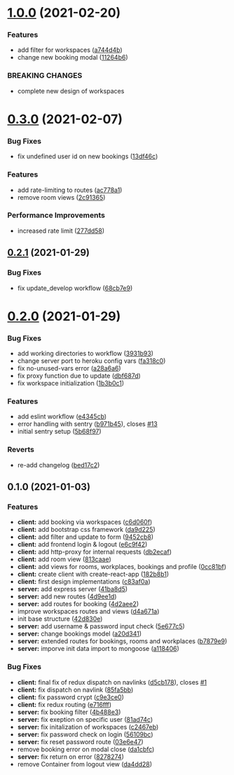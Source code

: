 # [1.0.0](https://github.com/Elanum/workspace-booking/compare/v0.3.0...v1.0.0) (2021-02-20)


### Features

* add filter for workspaces ([a744d4b](https://github.com/Elanum/workspace-booking/commit/a744d4b2bb7825a977c62e73093bf29eaed567c4))
* change new booking modal ([11264b6](https://github.com/Elanum/workspace-booking/commit/11264b69f9a34639da25fef0144a56c6a768af60))


### BREAKING CHANGES

* complete new design of workspaces

# [0.3.0](https://github.com/Elanum/workspace-booking/compare/v0.2.1...v0.3.0) (2021-02-07)


### Bug Fixes

* fix undefined user id on new bookings ([13df46c](https://github.com/Elanum/workspace-booking/commit/13df46c06fcfd234a5754ee8dd0346d4b63c97b4))


### Features

* add rate-limiting to routes ([ac778a1](https://github.com/Elanum/workspace-booking/commit/ac778a1d18b70a9fa93d7992804ece120494510d))
* remove room views ([2c91365](https://github.com/Elanum/workspace-booking/commit/2c91365ffc65dfb7566262b5e8174fb03af1703a))


### Performance Improvements

* increased rate limit ([277dd58](https://github.com/Elanum/workspace-booking/commit/277dd5823e53f5daacf06d60ecba2691cbadf634))

## [0.2.1](https://github.com/Elanum/workspace-booking/compare/v0.2.0...v0.2.1) (2021-01-29)


### Bug Fixes

* fix update_develop workflow ([68cb7e9](https://github.com/Elanum/workspace-booking/commit/68cb7e99c9e1a69ef6199f131b0afae8df7df4d9))

# [0.2.0](https://github.com/Elanum/workspace-booking/compare/v0.1.0...v0.2.0) (2021-01-29)


### Bug Fixes

* add working directories to workflow ([3931b93](https://github.com/Elanum/workspace-booking/commit/3931b934d3be8785cf38d86374756fc52cb8f080))
* change server port to heroku config vars ([fa318c0](https://github.com/Elanum/workspace-booking/commit/fa318c071f6e22e40d6728d7c3d993301538d4f7))
* fix no-unused-vars error ([a28a6a6](https://github.com/Elanum/workspace-booking/commit/a28a6a6e668cf18e098f4c63da2047336ed3a9e0))
* fix proxy function due to update ([dbf687d](https://github.com/Elanum/workspace-booking/commit/dbf687d5fa90b61f778520a9c200b4aaa43eeb22))
* fix workspace initialization ([1b3b0c1](https://github.com/Elanum/workspace-booking/commit/1b3b0c1227672e9fa1d21f7037d6a47cdffa3f6e))


### Features

* add eslint workflow ([e4345cb](https://github.com/Elanum/workspace-booking/commit/e4345cb7853895980ea2e1e5ee41b60354e3ea89))
* error handling with sentry ([b971b45](https://github.com/Elanum/workspace-booking/commit/b971b453f411bb2fdb454bc925f099e6b6fdb764)), closes [#13](https://github.com/Elanum/workspace-booking/issues/13)
* initial sentry setup ([5b68f97](https://github.com/Elanum/workspace-booking/commit/5b68f975c917c85817b2d99d4899180d9eebb30b))


### Reverts

* re-add changelog ([bed17c2](https://github.com/Elanum/workspace-booking/commit/bed17c286c9acd95e2f9f264e49ead09a80c5f06))

## 0.1.0 (2021-01-03)


### Features

* **client:** add booking via workspaces ([c6d060f](https://github.com/Elanum/workspace-booking/commit/c6d060fc4c41a8d999e2125afe06110c2d230ba9))
* **client:** add bootstrap css framework ([da9d225](https://github.com/Elanum/workspace-booking/commit/da9d225868dd854f509cfeaad88126b72fb474d6))
* **client:** add filter and update to form ([9452cb8](https://github.com/Elanum/workspace-booking/commit/9452cb8a1dba81d281647f29cab1342ad5e55f12))
* **client:** add frontend login & logout ([e6c9f42](https://github.com/Elanum/workspace-booking/commit/e6c9f42527735b0ce995efbe694b0cc15d4e0a83))
* **client:** add http-proxy for internal requests ([db2ecaf](https://github.com/Elanum/workspace-booking/commit/db2ecafa93b00ed071f87dc26d61bedf18a70d57))
* **client:** add room view ([813caae](https://github.com/Elanum/workspace-booking/commit/813caaea62a40479a35adee09b26aaac2448c7ab))
* **client:** add views for rooms, workplaces, bookings and profile ([0cc81bf](https://github.com/Elanum/workspace-booking/commit/0cc81bfeb2611973fdba3fae135a50be227f14bc))
* **client:** create client with create-react-app ([182b8b1](https://github.com/Elanum/workspace-booking/commit/182b8b1a1fae5bc3aaa368b457ea0a5af11ebe1b))
* **client:** first design implementations ([c83af0a](https://github.com/Elanum/workspace-booking/commit/c83af0ad21cb8589db5fa576b9128c1a253bbac7))
* **server:** add express server ([41ba8d5](https://github.com/Elanum/workspace-booking/commit/41ba8d53e6744183a656cff6a11acdff1815c287))
* **server:** add new routes ([4d9ee1d](https://github.com/Elanum/workspace-booking/commit/4d9ee1dc2b8335f9320734a2e5417c0d68242229))
* **server:** add routes for booking ([4d2aee2](https://github.com/Elanum/workspace-booking/commit/4d2aee2703c7eed5e360ca0c4477413a0046e585))
* improve workspaces routes and views ([d4a671a](https://github.com/Elanum/workspace-booking/commit/d4a671ace1b16f24417137918e87f2468bb4ee33))
* init base structure ([42d830e](https://github.com/Elanum/workspace-booking/commit/42d830e5cc7f981532880d1ec3df7d221304c7b3))
* **server:** add username & password input check ([5e677c5](https://github.com/Elanum/workspace-booking/commit/5e677c552f69823105c1c6a30c92024933989699))
* **server:** change bookings model ([a20d341](https://github.com/Elanum/workspace-booking/commit/a20d341a5a695c552ed84cfef78fe8ab254d9ed8))
* **server:** extended routes for bookings, rooms and workplaces ([b7879e9](https://github.com/Elanum/workspace-booking/commit/b7879e9052ea6cf3b511a87ef9584be5349821bc))
* **server:** imporve init data import to mongoose ([a118406](https://github.com/Elanum/workspace-booking/commit/a1184067b50896948e3bd0e9c7c73b4d909f4970))


### Bug Fixes

* **client:** final fix of redux dispatch on navlinks ([d5cb178](https://github.com/Elanum/workspace-booking/commit/d5cb178062d94657a225cb39855c2fee44c793a8)), closes [#1](https://github.com/Elanum/workspace-booking/issues/1)
* **client:** fix dispatch on navlink ([85fa5bb](https://github.com/Elanum/workspace-booking/commit/85fa5bb77deafffee253c259259165a8bd5dc66a))
* **client:** fix password crypt ([c9e3ce0](https://github.com/Elanum/workspace-booking/commit/c9e3ce00f68729ef41dc0f6e0b385583b425989a))
* **client:** fix redux routing ([e716fff](https://github.com/Elanum/workspace-booking/commit/e716fff74f1236333847738245de33d3cb096fc6))
* **server:** fix booking filter ([4b488e3](https://github.com/Elanum/workspace-booking/commit/4b488e374f0f34d087e4de8ea1eec70da30c8029))
* **server:** fix exeption on specific user ([81ad74c](https://github.com/Elanum/workspace-booking/commit/81ad74cac2a28be7ad4b1266b249170fe18ef143))
* **server:** fix initalization of workspaces ([c2467eb](https://github.com/Elanum/workspace-booking/commit/c2467ebc7f30540b0c9723357543ed1c56748cd0))
* **server:** fix password check on login ([56109bc](https://github.com/Elanum/workspace-booking/commit/56109bc796deac11dad87729c50c1024e318d258))
* **server:** fix reset password route ([03e6e47](https://github.com/Elanum/workspace-booking/commit/03e6e475bcfc8ebe3620a9f001dbae42f22aed8c))
* remove booking error on modal close ([da1cbfc](https://github.com/Elanum/workspace-booking/commit/da1cbfcd0eaa841bc726b30768c499f7f5b0f2b7))
* **server:** fix return on error ([8278274](https://github.com/Elanum/workspace-booking/commit/82782745428f4ed4a5622ac3f81c04e5c4814edd))
* remove Container from logout view ([da4dd28](https://github.com/Elanum/workspace-booking/commit/da4dd282a8d43e1dd35e42994724421142c0ff23))
